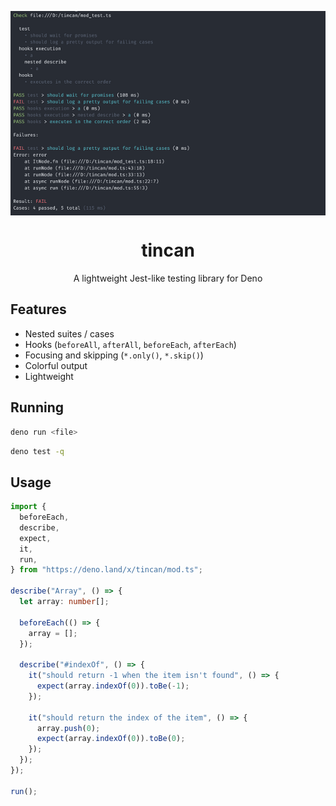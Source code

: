 <p align="center">
  <img src="./preview.png" align="center"/>
  <h1 align="center">tincan</h1>
</p>

<p align="center">A lightweight Jest-like testing library for Deno</p>

## Features

- Nested suites / cases
- Hooks (`beforeAll`, `afterAll`, `beforeEach`, `afterEach`)
- Focusing and skipping (`*.only()`, `*.skip()`)
- Colorful output
- Lightweight

## Running

```sh
deno run <file>
```

```sh
deno test -q
```

## Usage

```ts
import {
  beforeEach,
  describe,
  expect,
  it,
  run,
} from "https://deno.land/x/tincan/mod.ts";

describe("Array", () => {
  let array: number[];

  beforeEach(() => {
    array = [];
  });

  describe("#indexOf", () => {
    it("should return -1 when the item isn't found", () => {
      expect(array.indexOf(0)).toBe(-1);
    });

    it("should return the index of the item", () => {
      array.push(0);
      expect(array.indexOf(0)).toBe(0);
    });
  });
});

run();
```
